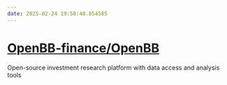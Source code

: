 ```yaml
---
date: 2025-02-24 19:50:48.854585
---
```


# [OpenBB-finance/OpenBB](https://github.com/OpenBB-finance/OpenBB)

Open-source investment research platform with data access and analysis tools